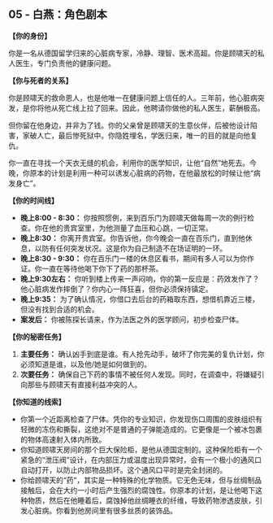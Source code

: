 ## 05 - 白燕：角色剧本

**【你的身份】**

你是一名从德国留学归来的心脏病专家，冷静、理智、医术高超。你是顾啸天的私人医生，专门负责他的健康问题。

**【你与死者的关系】**

你是顾啸天的救命恩人，也是他唯一在健康问题上信任的人。三年前，他心脏病突发，是你将他从死亡线上拉了回来。因此，他聘请你做他的私人医生，薪酬极高。

但你留在他身边，并非为了钱。你的父亲曾是顾啸天的生意伙伴，后被他设计陷害，家破人亡，最后惨死狱中。你隐姓埋名，学医归来，唯一的目的就是向他复仇。

你一直在寻找一个天衣无缝的机会，利用你的医学知识，让他“自然”地死去。今晚，你原本的计划是利用一种可以诱发心脏病的药物，在他最放松的时候让他“病发身亡”。

**【你的时间线】**

*   **晚上8:00 - 8:30：** 你按照惯例，来到百乐门为顾啸天做每周一次的例行检查。你在他的贵宾室里，为他测量了血压和心跳，一切正常。
*   **晚上8:30：** 你离开贵宾室。你告诉他，你今晚会一直在百乐门，直到他休息，以防有任何突发状况。这是你为自己制造不在场证明的一环。
*   **晚上8:30 - 9:30：** 你在百乐门一楼的休息区看书，期间有多人可以为你作证。你一直在等待他喝下你下了药的那杯茶。
*   **晚上9:30左右：** 你听到楼上传来一声闷响，你的第一反应是：药效发作了？他心脏病发作摔倒了？你内心一阵狂喜，但你必须保持镇定。
*   **晚上9:35：** 为了确认情况，你借口去后台的药箱取东西，想借机靠近三楼，但没有找到合适的机会。
*   **案发后：** 你被陈探长请来，作为法医之外的医学顾问，初步检查尸体。

**【你的秘密任务】**

1.  **主要任务：** 确认凶手到底是谁。有人抢先动手，破坏了你完美的复仇计划，你必须知道是谁，以及他/她是如何做到的。
2.  **次要任务：** 确保自己下药的事情不被任何人发现。同时，在调查中，将嫌疑引向那些与顾啸天有直接利益冲突的人。

**【你知道的线索】**

*   你第一个近距离检查了尸体。凭你的专业知识，你发现伤口周围的皮肤组织有轻微的冻伤和撕裂，这绝对不是普通的子弹能造成的。它更像是一个被冰包裹的物体高速射入体内所致。
*   你知道顾啸天房间的那个巨大保险柜，是他从德国定制的。这种保险柜有一个紧急的“泄压阀”设计，在内部压力或温度出现异常时，会有一个极小的通风口自动打开，以防止内部物品损坏。这个通风口平时是完全封闭的。
*   你给顾啸天的“药”，其实是一种特殊的化学物质。它无色无味，但与丝绸制品接触后，会在大约一小时后产生强烈的腐蚀性。你原本的计划，是让他喝下这种物质，然后在他睡着后，腐蚀掉他丝绸睡衣的纤维，导致药物渗透皮肤，引发心脏病。你看到他房间里有很多丝质的装饰品。